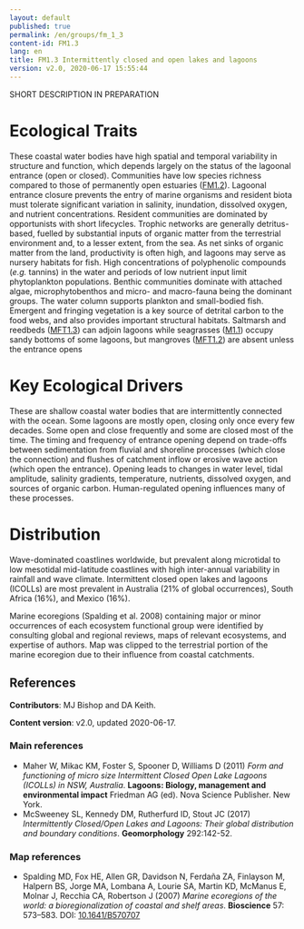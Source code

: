 ```yaml
---
layout: default
published: true
permalink: /en/groups/fm_1_3
content-id: FM1.3
lang: en
title: FM1.3 Intermittently closed and open lakes and lagoons
version: v2.0, 2020-06-17 15:55:44
---
```


SHORT DESCRIPTION IN PREPARATION

# Ecological Traits
 
These coastal water bodies have high spatial and temporal variability in structure and function, which depends largely on the status of the lagoonal entrance (open or closed). Communities have low species richness compared to those of permanently open estuaries ([FM1.2](/explore/groups/FM1.2)). Lagoonal entrance closure prevents the entry of marine organisms and resident biota must tolerate significant variation in salinity, inundation, dissolved oxygen, and nutrient concentrations. Resident communities are dominated by opportunists with short lifecycles. Trophic networks are generally detritus-based, fuelled by substantial inputs of organic matter from the terrestrial environment and, to a lesser extent, from the sea. As net sinks of organic matter from the land, productivity is often high, and lagoons may serve as nursery habitats for fish. High concentrations of polyphenolic compounds (<i>e.g.</i> tannins) in the water and periods of low nutrient input limit phytoplankton populations. Benthic communities dominate with attached algae, microphytobenthos and micro- and macro-fauna being the dominant groups. The water column supports plankton and small-bodied fish. Emergent and fringing vegetation is a key source of detrital carbon to the food webs, and also provides important structural habitats. Saltmarsh and reedbeds ([MFT1.3](/explore/groups/MFT1.3)) can adjoin lagoons while seagrasses ([M1.1](/explore/groups/M1.1)) occupy sandy bottoms of some lagoons, but mangroves ([MFT1.2](/explore/groups/MFT1.2)) are absent unless the entrance opens
 
# Key Ecological Drivers
 
These are shallow coastal water bodies that are intermittently connected with the ocean. Some lagoons are mostly open, closing only once every few decades. Some open and close frequently and some are closed most of the time. The timing and frequency of entrance opening depend on trade-offs between sedimentation from fluvial and shoreline processes (which close the connection) and flushes of catchment inflow or erosive wave action (which open the entrance). Opening leads to changes in water level, tidal amplitude, salinity gradients, temperature, nutrients, dissolved oxygen, and sources of organic carbon. Human-regulated opening influences many of these processes.
 
# Distribution
 
Wave-dominated coastlines worldwide, but prevalent along microtidal to low mesotidal mid-latitude coastlines with high inter-annual variability in rainfall and wave climate. Intermittent closed open lakes and lagoons (ICOLLs) are most prevalent in Australia (21% of global occurrences), South Africa (16%), and Mexico (16%).

Marine ecoregions (Spalding et al. 2008) containing major or minor occurrences of each ecosystem functional group were identified by consulting global and regional reviews, maps of relevant ecosystems, and expertise of authors. Map was clipped to the terrestrial portion of the marine ecoregion due to their influence from coastal catchments.

## References

**Contributors**: MJ Bishop and DA Keith.

**Content version**: v2.0, updated 2020-06-17.

### Main references
* Maher W, Mikac KM, Foster S, Spooner D, Williams D  (2011) *Form and functioning of micro size Intermittent Closed Open Lake Lagoons (ICOLLs) in NSW, Australia*. **Lagoons: Biology, management and environmental impact** Friedman AG (ed). Nova Science Publisher. New York.
* McSweeney SL, Kennedy DM, Rutherfurd ID, Stout JC  (2017) *Intermittently Closed/Open Lakes and Lagoons: Their global distribution and boundary conditions*. **Geomorphology** 292:142-52.

### Map references
* Spalding MD, Fox HE, Allen GR, Davidson N, Ferdaña ZA, Finlayson M, Halpern BS, Jorge MA, Lombana A, Lourie SA, Martin KD, McManus E, Molnar J, Recchia CA, Robertson J  (2007) *Marine ecoregions of the world: a bioregionalization of coastal and shelf areas*. **Bioscience** 57: 573–583. DOI: [10.1641/B570707](http://doi.org/10.1641/B570707)


